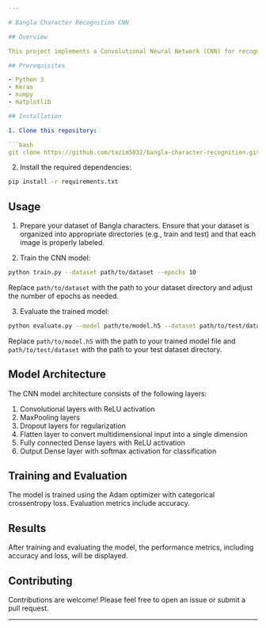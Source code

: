 ```yaml
---

# Bangla Character Recognition CNN

## Overview

This project implements a Convolutional Neural Network (CNN) for recognizing Bangla characters. The CNN is built using the Keras library and trained on a dataset of Bangla characters.

## Prerequisites

- Python 3
- Keras
- numpy
- matplotlib

## Installation

1. Clone this repository:

```bash
git clone https://github.com/tazim5032/bangla-character-recognition.git
```

2. Install the required dependencies:

```bash
pip install -r requirements.txt
```

## Usage

1. Prepare your dataset of Bangla characters. Ensure that your dataset is organized into appropriate directories (e.g., train and test) and that each image is properly labeled.

2. Train the CNN model:

```bash
python train.py --dataset path/to/dataset --epochs 10
```

Replace `path/to/dataset` with the path to your dataset directory and adjust the number of epochs as needed.

3. Evaluate the trained model:

```bash
python evaluate.py --model path/to/model.h5 --dataset path/to/test/dataset
```

Replace `path/to/model.h5` with the path to your trained model file and `path/to/test/dataset` with the path to your test dataset directory.

## Model Architecture

The CNN model architecture consists of the following layers:

1. Convolutional layers with ReLU activation
2. MaxPooling layers
3. Dropout layers for regularization
4. Flatten layer to convert multidimensional input into a single dimension
5. Fully connected Dense layers with ReLU activation
6. Output Dense layer with softmax activation for classification

## Training and Evaluation

The model is trained using the Adam optimizer with categorical crossentropy loss. Evaluation metrics include accuracy.

## Results

After training and evaluating the model, the performance metrics, including accuracy and loss, will be displayed.

## Contributing

Contributions are welcome! Please feel free to open an issue or submit a pull request.



---
```

